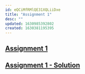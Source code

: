 ```yaml
---
id: eQCiMfRMlQE31XQLiiDxe
title: "Assignment 1"
desc: ""
updated: 1630985392802
created: 1630381195395
---
```


## [Assignment 1](/assets/Assignment_1_ENR305_Sensors_instruments_and_Experimentation.pdf)

## [Assignment 1 - Solution](/assets/1_AU1940065_AU1940175_AU1940017.pdf)